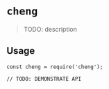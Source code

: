 # `cheng`

> TODO: description

## Usage

```
const cheng = require('cheng');

// TODO: DEMONSTRATE API
```
